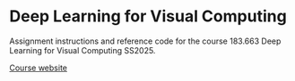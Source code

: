 # Deep Learning for Visual Computing

Assignment instructions and reference code for the course 183.663 Deep Learning for Visual Computing SS2025.

[Course website](https://cvl.tuwien.ac.at/course/dlvc/)